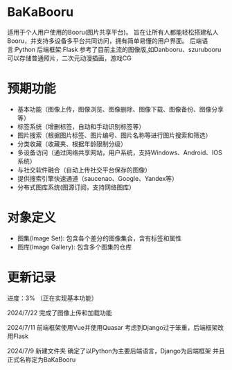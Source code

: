 # **BaKaBooru**

适用于个人用户使用的Booru(图片共享平台)。
旨在让所有人都能轻松搭建私人Booru，并支持多设备多平台共同访问，拥有简单易懂的用户界面。
后端语言:Python
后端框架:Flask
参考了目前主流的图像版,如Danbooru、szurubooru
可以存储普通照片，二次元动漫插画，游戏CG

# 预期功能

- 基本功能（图像上传，图像浏览、图像删除、图像下载、图像备份、图像分享等）
- 标签系统（增删标签，自动和手动识别标签等）
- 图片搜索（根据图片标签、图片编号、图片名称等进行图片搜索和筛选）
- 分类收藏（收藏夹、根据年龄限制分级）
- 多设备访问（通过网络共享网站，用户系统，支持Windows、Android、IOS系统）
- 与社交软件融合（自动上传社交平台保存的图像）
- 提供搜索引擎快速通道（saucenao、Google、Yandex等）
- 分布式图库系统(图源订阅，支持网络图库）

# 对象定义

- 图集(Image Set): 包含各个差分的图像集合，含有标签和属性
- 图库(Image Gallery): 包含多个图集的仓库

# 更新记录

进度：3% （正在实现基本功能）

2024/7/22
完成了图像上传和加载功能

2024/7/11
前端框架使用Vue并使用Quasar
考虑到Django过于笨重，后端框架改用Flask

2024/7/9 
新建文件夹
确定了以Python为主要后端语言，Django为后端框架
并且正式名称定为BaKaBooru